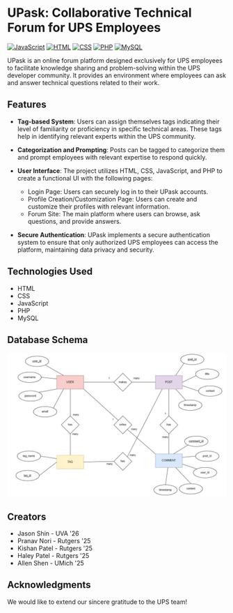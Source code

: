 # UPask: Collaborative Technical Forum for UPS Employees
[![JavaScript](https://img.shields.io/badge/JavaScript-Frontend%20Development-yellow)](https://www.javascript.com)
[![HTML](https://img.shields.io/badge/HTML-Markup%20Language-orange)](https://www.w3.org/html/)
[![CSS](https://img.shields.io/badge/CSS-Stylesheet%20Language-blueviolet)](https://www.w3.org/Style/CSS/Overview.en.html)
[![PHP](https://img.shields.io/badge/PHP-Backend%20Development-purple)](https://www.php.net/)
[![MySQL](https://img.shields.io/badge/MySQL-Database%20Management-orange)](https://www.mysql.com/)

UPask is an online forum platform designed exclusively for UPS employees to facilitate knowledge sharing and problem-solving within the UPS developer community. It provides an environment where employees can ask and answer technical questions related to their work.

## Features

- **Tag-based System**: Users can assign themselves tags indicating their level of familiarity or proficiency in specific technical areas. These tags help in identifying relevant experts within the UPS community.

- **Categorization and Prompting**: Posts can be tagged to categorize them and prompt employees with relevant expertise to respond quickly.

- **User Interface**: The project utilizes HTML, CSS, JavaScript, and PHP to create a functional UI with the following pages:
  - Login Page: Users can securely log in to their UPask accounts.
  - Profile Creation/Customization Page: Users can create and customize their profiles with relevant information.
  - Forum Site: The main platform where users can browse, ask questions, and provide answers.

- **Secure Authentication**: UPask implements a secure authentication system to ensure that only authorized UPS employees can access the platform, maintaining data privacy and security.

## Technologies Used

- HTML
- CSS
- JavaScript
- PHP
- MySQL

## Database Schema
![Image Alt Text](/UPaskSchema.JPG)

## Creators
- Jason Shin - UVA '26
- Pranav Nori - Rutgers '25
- Kishan Patel - Rutgers '25
- Haley Patel - Rutgers '25
- Allen Shen - UMich '25

## Acknowledgments

We would like to extend our sincere gratitude to the UPS team!
